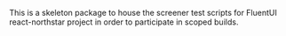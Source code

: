 This is a skeleton package to house the screener test scripts for FluentUI react-northstar project in order
to participate in scoped builds.
